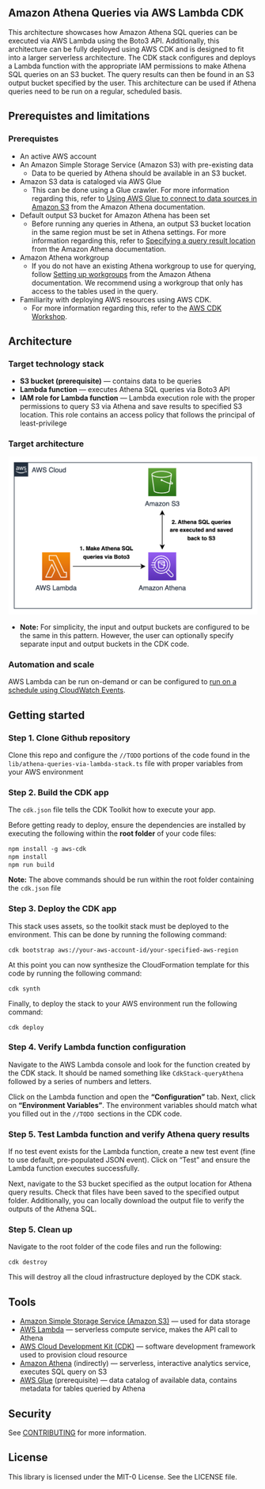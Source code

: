 ## Amazon Athena Queries via AWS Lambda CDK

This architecture showcases how Amazon Athena SQL queries can be executed via AWS Lambda using the Boto3 API. Additionally, this architecture can be fully deployed using AWS CDK and is designed to fit into a larger serverless architecture. The CDK stack configures and deploys a Lambda function with the appropriate IAM permissions to make Athena SQL queries on an S3 bucket. The query results can then be found in an S3 output bucket specified by the user. This architecture can be used if Athena queries need to be run on a regular, scheduled basis.

## Prerequistes and limitations

### Prerequistes
- An active AWS account
- An Amazon Simple Storage Service (Amazon S3) with pre-existing data
  - Data to be queried by Athena should be available in an S3 bucket.
- Amazon S3 data is cataloged via AWS Glue
  - This can be done using a Glue crawler. For more information regarding this, refer to [Using AWS Glue to connect to data sources in Amazon S3](https://docs.aws.amazon.com/athena/latest/ug/data-sources-glue.html) from the Amazon Athena documentation.
- Default output S3 bucket for Amazon Athena has been set
  - Before running any queries in Athena, an output S3 bucket location in the same region must be set in Athena settings. For more information regarding this, refer to [Specifying a query result location](https://docs.aws.amazon.com/athena/latest/ug/querying.html#query-results-specify-location) from the Amazon Athena documentation.
- Amazon Athena workgroup
  - If you do not have an existing Athena workgroup to use for querying, follow [Setting up workgroups](https://docs.aws.amazon.com/athena/latest/ug/workgroups-procedure.html) from the Amazon Athena documentation. We recommend using a workgroup that only has access to the tables used in the query.
- Familiarity with deploying AWS resources using AWS CDK.
  - For more information regarding this, refer to the [AWS CDK Workshop](https://cdkworkshop.com/).
  
## Architecture

### Target technology stack
- **S3 bucket (prerequisite)** — contains data to be queries
- **Lambda function** — executes Athena SQL queries via Boto3 API
- **IAM role for Lambda function** — Lambda execution role with the proper permissions to query S3 via Athena and save results to specified S3 location. This role contains an access policy that follows the principal of least-privilege

### Target architecture
![Architecture Diagram](/architecture_diagram.png "Architecture Diagram")

- **Note:** For simplicity, the input and output buckets are configured to be the same in this pattern. However, the user can optionally specify separate input and output buckets in the CDK code.

### Automation and scale
AWS Lambda can be run on-demand or can be configured to [run on a schedule using CloudWatch Events](https://docs.aws.amazon.com/AmazonCloudWatch/latest/events/RunLambdaSchedule.html).

## Getting started

### Step 1. Clone Github repository
Clone this repo and configure the `//TODO` portions of the code found in the `lib/athena-queries-via-lambda-stack.ts` file with proper variables from your AWS environment

### Step 2. Build the CDK app
The `cdk.json` file tells the CDK Toolkit how to execute your app.

Before getting ready to deploy, ensure the dependencies are installed by executing the following within the **root folder** of your code files:
  ```
  npm install -g aws-cdk
  npm install
  npm run build
  ```

**Note:** The above commands should be run within the root folder containing the `cdk.json` file

### Step 3. Deploy the CDK app
This stack uses assets, so the toolkit stack must be deployed to the environment. This can be done by running the following command:
```
cdk bootstrap aws://your-aws-account-id/your-specified-aws-region
```

At this point you can now synthesize the CloudFormation template for this code by running the following command:
```
cdk synth
```

Finally, to deploy the stack to your AWS environment run the following command:
```
cdk deploy
```

### Step 4. Verify Lambda function configuration
Navigate to the AWS Lambda console and look for the function created by the CDK stack. It should be named something like `CdkStack-queryAthena` followed by a series of numbers and letters.

Click on the Lambda function and open the **“Configuration”** tab. Next, click on **“Environment Variables”**. The environment variables should match what you filled out in the `//TODO `sections in the CDK code.

### Step 5. Test Lambda function and verify Athena query results
If no test event exists for the Lambda function, create a new test event (fine to use default, pre-populated JSON event). Click on “Test” and ensure the Lambda function executes successfully.

Next, navigate to the S3 bucket specified as the output location for Athena query results. Check that files have been saved to the specified output folder. Additionally, you can locally download the output file to verify the outputs of the Athena SQL.

### Step 5. Clean up
Navigate to the root folder of the code files and run the following:
```
cdk destroy
```

This will destroy all the cloud infrastructure deployed by the CDK stack.


## Tools
- [Amazon Simple Storage Service (Amazon S3)](https://docs.aws.amazon.com/AmazonS3/latest/userguide/Welcome.html) — used for data storage
- [AWS Lambda](https://docs.aws.amazon.com/lambda/latest/dg/welcome.html) — serverless compute service, makes the API call to Athena
- [AWS Cloud Development Kit (CDK)](https://docs.aws.amazon.com/lambda/latest/dg/welcome.html) — software development framework used to provision cloud resource
- [Amazon Athena](https://docs.aws.amazon.com/athena/latest/ug/what-is.html) (indirectly) — serverless, interactive analytics service, executes SQL query on S3
- [AWS Glue](https://docs.aws.amazon.com/glue/latest/dg/what-is-glue.html) (prerequisite) — data catalog of available data, contains metadata for tables queried by Athena


## Security

See [CONTRIBUTING](CONTRIBUTING.md#security-issue-notifications) for more information.

## License

This library is licensed under the MIT-0 License. See the LICENSE file.

